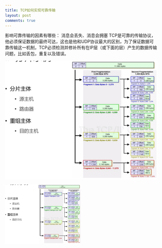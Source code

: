 ```yaml
---
title: TCP如何实现可靠传输
layout: post
comments: true
---
```


影响可靠传输的因素有哪些：
消息会丢失、消息会拥塞
TCP是可靠的传输协议，他必须保证数据的最终可达，这也是他和UDP协议最大的区别，为了保证数据可靠传输这一机制，TCP必须检测并修补所有在IP层（或下面的层）产生的数据传输问题，比如丢包，重复以及错误。




![tst  @2x](/assets/images/20191003-tcp/分片实例.png)

<img src="/assets/images/20191003-tcp/分片实例.png" width="50%" alt="AltText" />




##